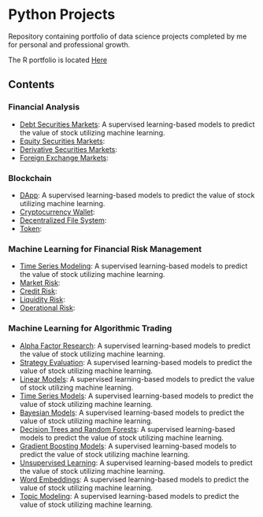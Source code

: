 # Python Projects

Repository containing portfolio of data science projects completed by me for personal and professional growth.

The R portfolio is located [Here](https://github.com/davisar-datasci-projects/R-Projects.git)

## Contents

### Financial Analysis

- [Debt Securities Markets](): A supervised learning-based models to predict the value of stock utilizing machine learning. 
- [Equity Securities Markets]():
- [Derivative Securities Markets]():
- [Foreign Exchange Markets]():

### Blockchain

- [DApp](): A supervised learning-based models to predict the value of stock utilizing machine learning. 
- [Cryptocurrency Wallet]():
- [Decentralized File System]():
- [Token]():

### Machine Learning for Financial Risk Management

- [Time Series Modeling](): A supervised learning-based models to predict the value of stock utilizing machine learning. 
- [Market Risk]():
- [Credit Risk]():
- [Liquidity Risk]():
- [Operational Risk]():

### Machine Learning for Algorithmic Trading
- [Alpha Factor Research](): A supervised learning-based models to predict the value of stock utilizing machine learning. 
- [Strategy Evaluation](): A supervised learning-based models to predict the value of stock utilizing machine learning. 
- [Linear Models](): A supervised learning-based models to predict the value of stock utilizing machine learning.
- [Time Series Models](): A supervised learning-based models to predict the value of stock utilizing machine learning.  
- [Bayesian Models](): A supervised learning-based models to predict the value of stock utilizing machine learning. 
- [Decision Trees and Random Forests](): A supervised learning-based models to predict the value of stock utilizing machine learning. 
- [Gradient Boosting Models](): A supervised learning-based models to predict the value of stock utilizing machine learning. 
- [Unsupervised Learning](): A supervised learning-based models to predict the value of stock utilizing machine learning. 
- [Word Embeddings](): A supervised learning-based models to predict the value of stock utilizing machine learning. 
- [Topic Modeling](): A supervised learning-based models to predict the value of stock utilizing machine learning. 
